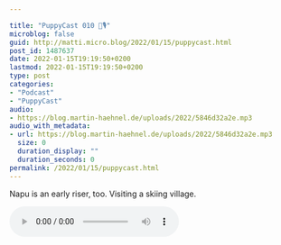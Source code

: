```yaml
---

title: "PuppyCast 010 🐶🎙"
microblog: false
guid: http://matti.micro.blog/2022/01/15/puppycast.html
post_id: 1487637
date: 2022-01-15T19:19:50+0200
lastmod: 2022-01-15T19:19:50+0200
type: post
categories:
- "Podcast"
- "PuppyCast"
audio:
- https://blog.martin-haehnel.de/uploads/2022/5846d32a2e.mp3
audio_with_metadata:
- url: https://blog.martin-haehnel.de/uploads/2022/5846d32a2e.mp3
  size: 0
  duration_display: ""
  duration_seconds: 0
permalink: /2022/01/15/puppycast.html
---
```

Napu is an early riser, too. Visiting a skiing village.

<audio controls="controls" src="https://blog.martin-haehnel.de/uploads/2022/5846d32a2e.mp3" preload="metadata" />
